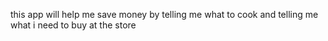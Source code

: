 this app will help me save money by telling me what to cook and telling me what i need to buy at the store 

